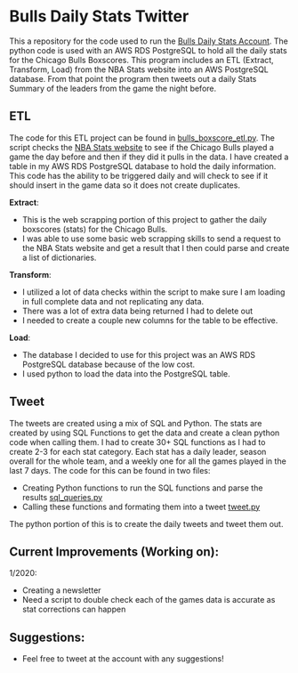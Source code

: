 # Bulls Daily Stats Twitter

This a repository for the code used to run the [Bulls Daily Stats Account](https://twitter.com/stats_bulls).
The python code is used with an AWS RDS PostgreSQL to hold all the daily stats for the Chicago Bulls Boxscores.
This program includes an ETL (Extract, Transform, Load) from the NBA Stats website into an AWS PostgreSQL database.
From that point the program then tweets out a daily Stats Summary of the leaders from the game the night before.

## ETL
The code for this ETL project can be found in [bulls_boxscore_etl.py](https://github.com/culpgrant/Chicago_Bulls_ETL_Twitter/blob/master/bulls_boxscore_etl.py). 
The script checks the [NBA Stats website](https://www.nba.com/stats/players/traditional/?sort=PTS&dir=-1)
to see if the Chicago Bulls played a game the day before and then if they did it pulls in the data.
I have created a table in my AWS RDS PostgreSQL database to hold the daily information.
This code has the ability to be triggered daily and will check to see if it should insert in the game data so it does not create duplicates.

**Extract**:
- This is the web scrapping portion of this project to gather the daily boxscores (stats)
for the Chicago Bulls.
- I was able to use some basic web scrapping skills to send a request to the NBA Stats website and get a result that I then could parse and create a list of dictionaries.

**Transform**:
- I utilized a lot of data checks within the script to make sure I am loading in full complete data and not replicating any data.
- There was a lot of extra data being returned I had to delete out
- I needed to create a couple new columns for the table to be effective.

**Load**:
- The database I decided to use for this project was an AWS RDS PostgreSQL database because of the low cost.
- I used python to load the data into the PostgreSQL table.

## Tweet
The tweets are created using a mix of SQL and Python. The stats are created by using SQL Functions to get the data and create a clean
python code when calling them. 
I had to create 30+ SQL functions as I had to create 2-3 for each stat category. Each stat has a daily leader, season overall for the whole team,
and a weekly one for all the games played in the last 7 days.
The code for this can be found in two files:
- Creating Python functions to run the SQL functions and parse the results [sql_queries.py](https://github.com/culpgrant/Chicago_Bulls_ETL_Twitter/blob/master/sql_queries.py)
- Calling these functions and formating them into a tweet [tweet.py](https://github.com/culpgrant/Chicago_Bulls_ETL_Twitter/blob/master/tweet.py)

The python portion of this is to create the daily tweets and tweet them out.

## Current Improvements (Working on):
1/2020:
- Creating a newsletter
- Need a script to double check each of the games data is accurate as stat corrections can happen

## Suggestions:
- Feel free to tweet at the account with any suggestions!